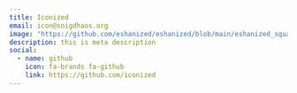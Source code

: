 ```yaml
---
title: Iconized
email: icon@snigdhaos.org
image: "https://github.com/eshanized/eshanized/blob/main/eshanized_square.png?raw=True"
description: this is meta description
social:
  - name: github
    icon: fa-brands fa-github
    link: https://github.com/iconized
---
```

